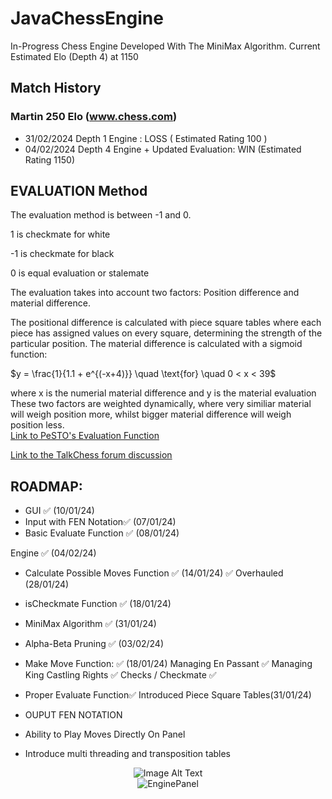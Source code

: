 # JavaChessEngine
In-Progress Chess Engine Developed With The MiniMax Algorithm.
Current Estimated Elo (Depth 4) at 1150
 
## Match History
### Martin 250 Elo (www.chess.com)
- 31/02/2024 Depth 1 Engine : LOSS ( Estimated Rating 100 )
- 04/02/2024 Depth 4 Engine + Updated Evaluation: WIN (Estimated Rating 1150)

## EVALUATION Method  
The evaluation method is between -1 and 0.

1 is checkmate for white

-1 is checkmate for black

0 is equal evaluation or stalemate

The evaluation takes into account two factors:  Position difference and material difference.

The positional difference is calculated with piece square tables where each piece has assigned values on every square, determining the strength of the particular position. The material difference is calculated with a sigmoid function:  

$y = \frac{1}{1.1 + e^{(-x+4)}} \quad \text{for} \quad 0 < x < 39$

where x is the numerial material difference and y is the material evaluation
These two factors are weighted dynamically, where very similiar material will weigh position more, whilst bigger material difference will weigh position less.  
[Link to PeSTO's Evaluation Function](https://www.chessprogramming.org/PeSTO%27s_Evaluation_Function)

[Link to the TalkChess forum discussion](http://www.talkchess.com/forum3/viewtopic.php?f=2&t=68311&start=19#)



## ROADMAP:
- GUI ✅ (10/01/24) 
- Input with FEN Notation✅ (07/01/24)
- Basic Evaluate Function ✅ (08/01/24)
  
Engine ✅ (04/02/24)
- Calculate Possible Moves Function ✅ (14/01/24) ✅  Overhauled (28/01/24)
- isCheckmate Function ✅ (18/01/24)
- MiniMax Algorithm ✅ (31/01/24)
- Alpha-Beta Pruning ✅ (03/02/24)


- Make Move Function: ✅ (18/01/24)
  Managing En Passant ✅
  Managing King Castling Rights ✅
  Checks / Checkmate ✅
- Proper Evaluate Function✅ Introduced Piece Square Tables(31/01/24)
- OUPUT FEN NOTATION
- Ability to Play Moves Directly On Panel

- Introduce multi threading and transposition tables

<div align="center">
  <img src="https://github.com/SamChenYu/JavaChessEngine/assets/150127006/f254d4b6-aa5b-4a99-8ab3-1cf218cc59eb" alt="Image Alt Text">
</div>


<div style="text-align:center;">
    <img src="https://github.com/SamChenYu/JavaChessEngine/assets/150127006/3d2b4d18-f49d-42a7-9845-dc88e29c3bca" alt="EnginePanel">
</div>


